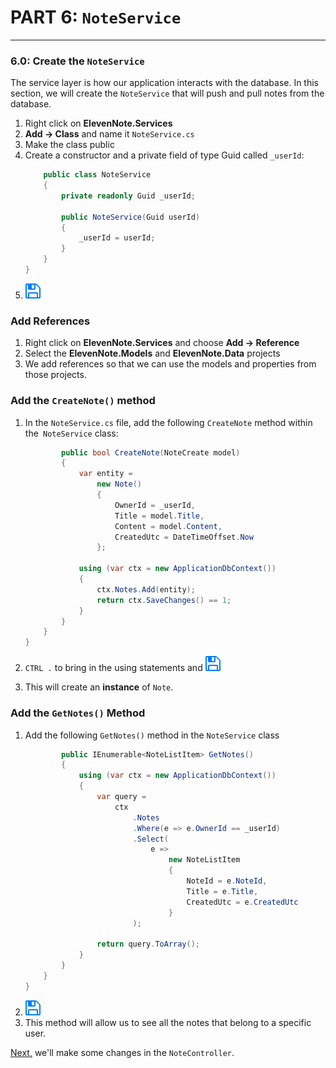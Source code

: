 # PART 6: `NoteService`
---
### 6.0: Create the `NoteService`
The service layer is how our application interacts with the database. In this section, we will create the `NoteService` that will push and pull notes from the database.

1. Right click on **ElevenNote.Services**
2. **Add -> Class** and name it `NoteService.cs`
3. Make the class public
4. Create a constructor and a private field of type Guid called `_userId`:
    ```cs
        public class NoteService
        {
            private readonly Guid _userId;

            public NoteService(Guid userId)
            {
                _userId = userId;
            }
        }
    }
    ```
5. ![Save](../assets/font-awesome-save.png)

### Add References
1. Right click on **ElevenNote.Services** and choose **Add -> Reference**
2. Select the **ElevenNote.Models** and **ElevenNote.Data** projects
3. We add references so that we can use the models and properties from those projects.

### Add the `CreateNote()` method
1. In the `NoteService.cs` file, add the following `CreateNote` method within the` NoteService` class:

    ```cs
            public bool CreateNote(NoteCreate model)
            {
                var entity = 
                    new Note()
                    {
                        OwnerId = _userId,
                        Title = model.Title,
                        Content = model.Content,
                        CreatedUtc = DateTimeOffset.Now
                    };

                using (var ctx = new ApplicationDbContext())
                {
                    ctx.Notes.Add(entity);
                    return ctx.SaveChanges() == 1;
                }
            }
        }
    }
    ```
2. `CTRL .` to bring in the using statements and ![Save](../assets/font-awesome-save.png)
3. This will create an **instance** of `Note`.

### Add the `GetNotes()` Method
1. Add the following `GetNotes()` method in the `NoteService` class
    ```cs
            public IEnumerable<NoteListItem> GetNotes()
            {
                using (var ctx = new ApplicationDbContext())
                {
                    var query = 
                        ctx
                            .Notes
                            .Where(e => e.OwnerId == _userId)
                            .Select(
                                e =>
                                    new NoteListItem
                                    {
                                        NoteId = e.NoteId,
                                        Title = e.Title,
                                        CreatedUtc = e.CreatedUtc
                                    }
                            );

                    return query.ToArray();
                }
            }
        }
    }
    ```
2. ![Save](../assets/font-awesome-save.png)
3. This method will allow us to see all the notes that belong to a specific user.

[Next,](6.1-NoteController.md) we'll make some changes in the `NoteController`.